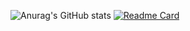 ![Anurag's GitHub stats](https://github-readme-stats.vercel.app/api?username=BlackMilll&show_icons=true&theme=tokyonight)
[![Readme Card](https://github-readme-stats.vercel.app/api/pin/?username=BlackMilll&repo=github-readme-stats)](https://github.com/anuraghazra/github-readme-stats)
